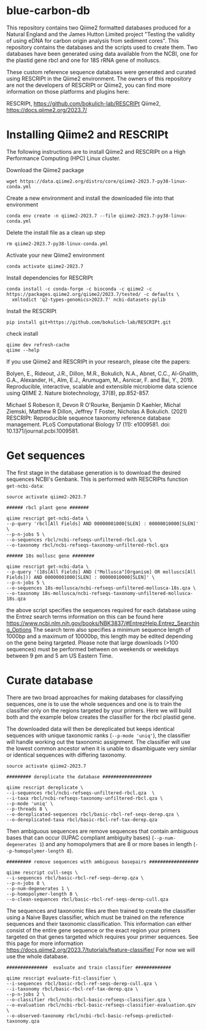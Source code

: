 # blue-carbon-db


This repository contains two Qiime2 formatted databases produced for a Natural England and the James Hutton Limited project "Testing the validity of using eDNA for carbon origin analysis from sediment cores". This repository contains the databases and the scripts used to create them.
Two databases have been generated using data available from the NCBI, one for the plastid gene rbcl and one for 18S rRNA gene of molluscs. 

These custom reference sequence databases were generated and curated using RESCRIPt in the Qiime2 environment. 
The owners of this repository are not the developers of RESCRIPt or Qiime2, you can find more information on those platforms and plugins here: 

RESCRIPt, https://github.com/bokulich-lab/RESCRIPt
Qiime2, https://docs.qiime2.org/2023.7/ 

# Installing Qiime2 and RESCRIPt

The following instructions are to install Qiime2 and RESCRIPt on a High Performance Computing (HPC) Linux cluster.

Download the Qiime2 package
```
wget https://data.qiime2.org/distro/core/qiime2-2023.7-py38-linux-conda.yml
```
Create a new environment and install the downloaded file into that environment
```
conda env create -n qiime2-2023.7 --file qiime2-2023.7-py38-linux-conda.yml
```
Delete the install file as a clean up step 
```
rm qiime2-2023.7-py38-linux-conda.yml
```
Activate your new Qiime2 environment
```
conda activate qiime2-2023.7
```
Install dependencies for RESCRIPt
```
conda install -c conda-forge -c bioconda -c qiime2 -c https://packages.qiime2.org/qiime2/2023.7/tested/ -c defaults \
  xmltodict 'q2-types-genomics>2023.7' ncbi-datasets-pylib
```
Install the RESCRIPt
```
pip install git+https://github.com/bokulich-lab/RESCRIPt.git
```
check install
```
qiime dev refresh-cache
qiime --help
```
If you use Qiime2 and RESCRIPt in your research, please cite the papers:

Bolyen, E., Rideout, J.R., Dillon, M.R., Bokulich, N.A., Abnet, C.C., Al-Ghalith, G.A., Alexander, H., Alm, E.J., Arumugam, M., Asnicar, F. and Bai, Y., 2019. Reproducible, interactive, scalable and extensible microbiome data science using QIIME 2. Nature biotechnology, 37(8), pp.852-857.

Michael S Robeson II, Devon R O'Rourke, Benjamin D Kaehler, Michal Ziemski, Matthew R Dillon, Jeffrey T Foster, Nicholas A Bokulich. (2021) RESCRIPt: Reproducible sequence taxonomy reference database management. PLoS Computational Biology 17 (11): e1009581. doi: 10.1371/journal.pcbi.1009581.

# Get sequences

The first stage in the database generation is to download the desired sequences NCBI's Genbank. This is performed with RESCRIPts function ```get-ncbi-data```:

```
source activate qiime2-2023.7

###### rbcl plant gene #######

qiime rescript get-ncbi-data \
--p-query 'rbcl[All Fields] AND 00000001000[SLEN] : 00000010000[SLEN]' \
--p-n-jobs 5 \
--o-sequences rbcl/ncbi-refseqs-unfiltered-rbcl.qza \
--o-taxonomy rbcl/ncbi-refseqs-taxonomy-unfiltered-rbcl.qza

###### 18s mollusc gene ########

qiime rescript get-ncbi-data \
--p-query '(18s[All Fields] AND ("Mollusca"[Organism] OR molluscs[All Fields])) AND 00000001000[SLEN] : 00000010000[SLEN]' \
--p-n-jobs 5 \
--o-sequences 18s-mollusca/ncbi-refseqs-unfiltered-mollusca-18s.qza \
--o-taxonomy 18s-mollusca/ncbi-refseqs-taxonomy-unfiltered-mollusca-18s.qza
```

the above script specifies the sequences required for each database using the Entrez search terms information on this can be found here https://www.ncbi.nlm.nih.gov/books/NBK3837/#EntrezHelp.Entrez_Searching_Options
The search term also specifies a minimum sequence length of 1000bp and a maximum of 10000bp, this length may be edited depending on the gene being targeted.
Please note that large downloads (>100 sequences) must be performed between on weekends or weekdays between 9 pm and 5 am US Eastern Time. 

# Curate database

There are two broad approaches for making databases for classifying sequences, one is to use the whole sequences and one is to train the classifier only on the regions targeted by your primers. Here we will build both and the example below creates the classifier for the rbcl plastid gene. 

The downloaded data will then be dereplicated but keeps identical sequences with unique taxonomic ranks (```--p-mode 'uniq'```), the classifier will handle working out the taxonomic assignment. The classifier will use the lowest common ancestor when it is unable to disambiguate very similar or identical sequences with differing taxonomy.


```
source activate qiime2-2023.7

######### dereplicate the database ##################  

qiime rescript dereplicate \
--i-sequences rbcl/ncbi-refseqs-unfiltered-rbcl.qza  \
--i-taxa rbcl/ncbi-refseqs-taxonomy-unfiltered-rbcl.qza \
--p-mode 'uniq' \
--p-threads 8 \
--o-dereplicated-sequences rbcl/basic-rbcl-ref-seqs-derep.qza \
--o-dereplicated-taxa rbcl/basic-rbcl-ref-tax-derep.qza 
```

Then ambiguous sequences are remove sequences that contain ambiguous bases that can occur (IUPAC compliant ambiguity bases) (```--p-num-degenerates 1```) and any homopolymers that are 8 or more bases in length (```--p-homopolymer-length 8```).

```
######### remove sequences with ambiguous basepairs ##################  

qiime rescript cull-seqs \
--i-sequences rbcl/basic-rbcl-ref-seqs-derep.qza \
--p-n-jobs 8 \
--p-num-degenerates 1 \
--p-homopolymer-length 8 \
--o-clean-sequences rbcl/basic-rbcl-ref-seqs-derep-cull.qza
```

The sequences and taxonomic files are then trained to create the classifier using a Naive Bayes classifier, which must be trained on the reference sequences and their taxonomic classification. This information can either consist of the entire gene sequence or the exact region your primers targeted on that genes targeted which requires your primer sequences. See this page for more information https://docs.qiime2.org/2023.7/tutorials/feature-classifier/ 
For now we will use the whole database. 

```
###############  evaluate and train classifier #############

qiime rescript evaluate-fit-classifier \
--i-sequences rbcl/basic-rbcl-ref-seqs-derep-cull.qza \
--i-taxonomy rbcl/basic-rbcl-ref-tax-derep.qza \
--p-n-jobs 2 \
--o-classifier rbcl/ncbi-rbcl-basic-refseqs-classifier.qza \
--o-evaluation rbcl/ncbi-rbcl-basic-refseqs-classifier-evaluation.qzv \
--o-observed-taxonomy rbcl/ncbi-rbcl-basic-refseqs-predicted-taxonomy.qza

```

